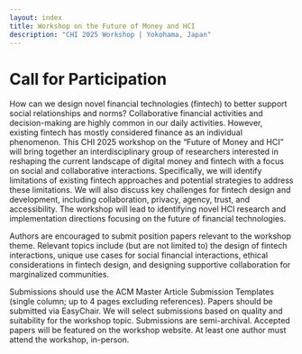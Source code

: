 ```yaml
---
layout: index
title: Workshop on the Future of Money and HCI
description: "CHI 2025 Workshop | Yokohama, Japan"
---
```


# Call for Participation


How can we design novel financial technologies (fintech) to better support social relationships and norms? Collaborative financial activities and decision-making are highly common in our daily activities. However, existing fintech has mostly considered finance as an individual phenomenon. This CHI 2025 workshop on the “Future of Money and HCI” will bring together an interdisciplinary group of researchers interested in reshaping the current landscape of digital money and fintech with a focus on social and collaborative interactions. Specifically, we will identify limitations of existing fintech approaches and potential strategies to address these limitations. We will also discuss key challenges for fintech design and development, including collaboration, privacy, agency, trust, and accessibility. The workshop will lead to identifying novel HCI research and implementation directions focusing on the future of financial technologies.

Authors are encouraged to submit position papers relevant to the workshop theme. Relevant topics include (but are not limited to) the design of fintech interactions, unique use cases for social financial interactions, ethical considerations in fintech design, and designing supportive collaboration for marginalized communities.

Submissions should use the ACM Master Article Submission Templates (single column; up to 4 pages excluding references). Papers should be submitted via EasyChair. We will select submissions based on quality and suitability for the workshop topic. Submissions are semi-archival. Accepted papers will be featured on the workshop website. At least one author must attend the workshop, in-person.
